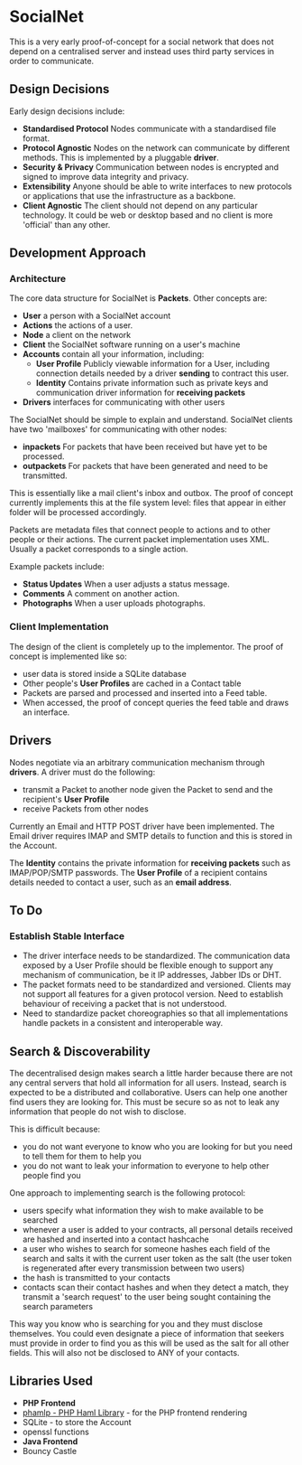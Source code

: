 # SocialNet

This is a very early proof-of-concept for a social network that does not depend on a centralised server and instead uses third party services in order to communicate.

## Design Decisions
Early design decisions include:

* **Standardised Protocol** Nodes communicate with a standardised file format.
* **Protocol Agnostic** Nodes on the network can communicate by different methods. This is implemented by a pluggable **driver**.
* **Security & Privacy** Communication between nodes is encrypted and signed to improve data integrity and privacy.
* **Extensibility** Anyone should be able to write interfaces to new protocols or applications that use the infrastructure as a backbone.
* **Client Agnostic** The client should not depend on any particular technology. It could be web or desktop based and no client is more 'official' than any other.

## Development Approach
### Architecture

The core data structure for SocialNet is **Packets**. Other concepts are:

 * **User** a person with a SocialNet account
 * **Actions** the actions of a user.
 * **Node** a client on the network
 * **Client** the SocialNet software running on a user's machine
 * **Accounts** contain all your information, including:
   * **User Profile** Publicly viewable information for a User, including connection details needed by a driver **sending** to contract this user.
   * **Identity** Contains private information such as private keys and communication driver information for **receiving packets**
 * **Drivers** interfaces for communicating with other users

The SocialNet should be simple to explain and understand. SocialNet clients have two 'mailboxes' for communicating with other nodes:

 * **inpackets** For packets that have been received but have yet to be processed.
 * **outpackets** For packets that have been generated and need to be transmitted.

This is essentially like a mail client's inbox and outbox. The proof of concept currently implements this at the file system level: files that appear in either folder will be processed accordingly. 

Packets are metadata files that connect people to actions and to other people or their actions. The current packet implementation uses XML. Usually a packet corresponds to a single action.

Example packets include:

 * **Status Updates** When a user adjusts a status message.
 * **Comments** A comment on another action.
 * **Photographs** When a user uploads photographs.

### Client Implementation

The design of the client is completely up to the implementor. The proof of concept is implemented like so: 

 * user data is stored inside a SQLite database 
 * Other people's **User Profiles** are cached in a Contact table 
 * Packets are parsed and processed and inserted into a Feed table.
 * When accessed, the proof of concept queries the feed table and draws an interface.


## Drivers

Nodes negotiate via an arbitrary communication mechanism through **drivers**. A driver must do the following:
 
 * transmit a Packet to another node given the Packet to send and the recipient's **User Profile**
 * receive Packets from other nodes

Currently an Email and HTTP POST driver have been implemented. The Email driver requires IMAP and SMTP details to function and this is stored in the Account.

The **Identity** contains the private information for **receiving packets** such as IMAP/POP/SMTP passwords. The **User Profile** of a recipient contains details needed to contact a user, such as an **email address**.

## To Do


### Establish Stable Interface

 * The driver interface needs to be standardized. The communication data exposed by a User Profile should be flexible enough to support any mechanism of communication, be it IP addresses, Jabber IDs or DHT.
 * The packet formats need to be standardized and versioned. Clients may not support all features for a given protocol version. Need to establish behaviour of receiving a packet that is not understood.
 * Need to standardize packet choreographies so that all implementations handle packets in a consistent and interoperable way.
 

## Search & Discoverability

The decentralised design makes search a little harder because there are not any central servers that hold all information for all users. Instead, search is expected to be a distributed and collaborative. Users can help one another find users they are looking for. This must be secure so as not to leak any information that people do not wish to disclose.

This is difficult because:

 * you do not want everyone to know who you are looking for but you need to tell them for them to help you
 * you do not want to leak your information to everyone to help other people find you

One approach to implementing search is the following protocol:

 * users specify what information they wish to make available to be searched 
 * whenever a user is added to your contracts, all personal details received are hashed and inserted into a contact hashcache 
 * a user who wishes to search for someone hashes each field of the search and salts it with the current user token as the salt (the user token is regenerated after every transmission between two users)
 * the hash is transmitted to your contacts
 * contacts scan their contact hashes and when they detect a match, they transmit a 'search request' to the user being sought containing the search parameters

This way you know who is searching for you and they must disclose themselves. You could even designate a piece of information that seekers must provide in order to find you as this will be used as the salt for all other fields. This will also not be disclosed to ANY of your contacts.

## Libraries Used

 * **PHP Frontend**
  * [phamlp - PHP Haml Library][] - for the PHP frontend rendering
  * SQLite - to store the Account
  * openssl functions
 * **Java Frontend**
  * Bouncy Castle

[phamlp - PHP Haml Library]:http://code.google.com/p/phamlp/ 
